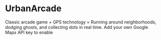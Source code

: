 # UrbanArcade
Classic arcade game + GPS technology = Running around neighborhoods, dodging ghosts, and collecting dots in real time. Add your own Google Maps API key to enable
